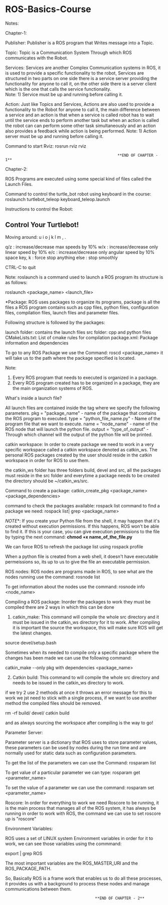 # ROS-Basics-Course
Notes:

Chapter-1:

Publisher: Publisher is a ROS program that Writes message into a Topic.

Topic: Topic is a Communication System Through which ROS communicates with the Robot.

Services: Services are another Complex Communication systems in ROS, it is used to provide a specific functionality to the robot, Services are structured in two parts on one side there is a service server providing the functionality for anyone to call it, on the other side there is a server client which is the one that calls the service functionality.  
  Note: 1) Service must be up and running before calling it.

Action: Just like Topics and Services, Actions are also used to provide a functionality to the Robot for anyone to call it, the main difference between a service and an action is that when a service is called robot has to wait until the service ends to perform another task but when an action is called the robot can can perform some other task simultaneously and an action also provides a feedback while action is being performed.
  Note: 1) Action server must be up and running before calling it.

Command to start Rviz: rosrun rviz rviz

                                                      **END OF CHAPTER - 1**

Chapter-2:

ROS Programs are executed using some special kind of files called the Launch Files.

Command to control the turtle_bot robot using keyboard in the course: roslaunch turtlebot_teleop keyboard_teleop.launch

Instructions to control the Robot:

Control Your Turtlebot!
---------------------------
Moving around:
   u    i    o
   j    k    l
   m    ,    .

q/z : increase/decrease max speeds by 10%
w/x : increase/decrease only linear speed by 10%
e/c : increase/decrease only angular speed by 10%
space key, k : force stop
anything else : stop smoothly

CTRL-C to quit

Note: roslaunch is a command used to launch a ROS program its structure is as follows:

roslaunch <package_name> <launch_file>

*Package: ROS uses packages to organize its programs, package is all the files a ROS program contains such as cpp files, python files, configuration files, compilation files, launch files and parameter files.

Following structure is followed by the packages:

launch folder: contains the launch files
src folder: cpp and python files
CMakeLists.txt: List of cmake rules for compilation
package.xml: Package information and dependencies

To go to any ROS Package we use the Command: roscd <package_name>  it will take us to the path where the package specified is located.

Note:
  1) Every ROS program that needs to executed is organized in a package.
  2) Every ROS program created has to be organized in a package, they are the main organization systems of ROS.

What's inside a launch file?

All launch files are contained inside the  <launch> tag where we specify the following parameters.
pkg = "package_name" - name of the package that contains the ROS program to executed.
type = "python_file_name.py" - Name of the program file that we want to execute.
name = "node_name" - name of the ROS node that will launch the python file.
output = "type_of_output" - Through which channel will the output of the python file will be printed.

catkin workspace: In order to create package we need to work in a very specific workspace called a catkin workspace denoted as catkin_ws. The personal ROS packages created by the user should reside in the catkin workspace in order for ROS to use them.

the catkin_ws folder has three folders build, devel and src, all the packages must reside in the src folder and everytime a package needs to be created the directory should be ~/catkin_ws/src.

Command to create a package:
catkin_create_pkg <package_name> <package_dependencies>

command to check the packages available: rospack list
command to find a package we need: rospack list| grep <package_name>

*NOTE**: If you create your Python file from the shell, it may happen that it's created without execution permissions. If this happens, ROS won't be able to find it. If this is your case, you can give execution permissions to the file by typing the next command: **chmod +x name_of_the_file.py**

We can force ROS to refresh the package list using rospack profile

When a python file is created from a web shell, it doesn't have executable permeissions so, its up to us to give the file an executable permission.

ROS nodes:
  ROS nodes are programs made in ROS, to see what are the nodes running use the command: rosnode list  

  To get information about the nodes use the command: rosnode info <node_name>

Compiling a ROS package: Inorder the packages to work they must be compiled there are 2 ways in which this can be done
1) catkin_make: This command will compile the whole src directory and it must be issued in the catkin_ws directory for it to work. After compiling it is important the source the workspace, this will make sure ROS will get the latest changes.

source devel/setup.bash

  Sometimes when its needed to compile only a specific package where the changes has been made we can use the following command:

  catkin_make --only pkg with dependencies <package_name>

2) Catkin build: This command to will compile the whole src directory and needs to be issued in the catkin_ws directory to work.

  if we try 2 use 2 methods at once it throws an error message for this to work we jst need to stick with a single process, if we want to use another method the compiled files should be removed.

  rm -rf build/ devel/
  catkin build

  and as always sourcing the workspace after compiling is the way to go!

Parameter Server:

Parameter server is a dictionary that ROS uses to store parameter values, these parameters can be used by nodes during the run time and are normally used for static data such as configuration parameters.

To get the list of the parameters we can use the Command: rosparam list

To get value of a particular parameter we can type: rosparam get <parameter_name>

To set the value of a parameter we can use the command: rosparam set <parameter_name> <value>

Roscore: In order for everything to work we need Roscore to be running, it is the main process that manages all of the ROS system, it has always be running in order to work with ROS, the command we can use to set roscore up is "roscore"


Environment Variables:

ROS uses a set of LINUX system Environment variables in order for it to work, we can see those variables using the commmand:

export | grep ROS

The most important variables are the ROS_MASTER_URI and the ROS_PACKAGE_PATH.

So, Basically ROS is a frame work that enables us to do all these processes, it provides us with a background to process these nodes and manage communications between them.

                                            **END OF CHAPTER - 2**
